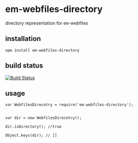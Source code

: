 # em-webfiles-directory

directory representation for ee-webfiles

## installation

	npm install em-webfiles-directory

## build status

[![Build Status](https://travis-ci.org/eventEmitter/em-webfiles-directory.png?branch=master)](https://travis-ci.org/eventEmitter/em-webfiles-directory)


## usage

	var WebfilesDirecotry = require('em-webfiles-directory');


	var dir = new WebfilesDirecotry();

	dir.isDirectory(); //true

	Object.keys(dir); // []